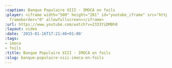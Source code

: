 ```yaml
---
:caption: Banque Populaire XIII - IMOCA on foils
:player: <iframe width="500" height="281" id="youtube_iframe" src="https://www.youtube.com/embed/2333YiDM0h0?feature=oembed&amp;enablejsapi=1&amp;origin=https://safe.txmblr.com&amp;wmode=opaque"
  frameborder="0" allowfullscreen></iframe>
:url: https://www.youtube.com/watch?v=2333YiDM0h0
:layout: video
:date: '2015-01-16T17:21:46+01:00'
:tags:
- imoca
- foils
:title: Banque Populaire XIII - IMOCA on foils
:slug: banque-populaire-xiii-imoca-on-foils
---
```

